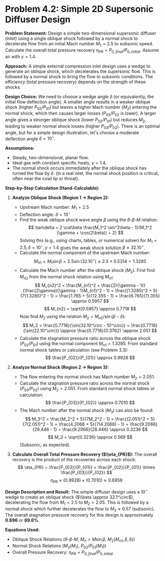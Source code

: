 # Problem 4.2: Simple 2D Supersonic Diffuser Design

**Problem Statement:**
Design a simple two-dimensional supersonic diffuser (inlet) using a single oblique shock followed by a normal shock to decelerate flow from an initial Mach number $M_1=2.5$ to subsonic speed. Calculate the overall total pressure recovery $\eta_{PR} = P_{0, final}/P_{0, initial}$. Assume air with $\gamma = 1.4$.

**Approach:**
A simple external compression inlet design uses a wedge to generate an oblique shock, which decelerates the supersonic flow. This is followed by a normal shock to bring the flow to subsonic conditions. The efficiency (total pressure recovery) depends on the strength of these shocks.

**Design Choice:**
We need to choose a wedge angle $\delta$ (or equivalently, the initial flow deflection angle). A smaller angle results in a weaker oblique shock (higher $P_{02}/P_{01}$) but leaves a higher Mach number ($M_2$) entering the normal shock, which then causes larger losses ($P_{03}/P_{02}$ is lower). A larger angle gives a stronger oblique shock (lower $P_{02}/P_{01}$) but reduces $M_2$, leading to weaker normal shock losses (higher $P_{03}/P_{02}$). There is an optimal angle, but for a simple design illustration, let's choose a moderate deflection angle $\delta = 10^\circ$.

**Assumptions:**
*   Steady, two-dimensional, planar flow.
*   Ideal gas with constant specific heats, $\gamma = 1.4$.
*   The normal shock occurs immediately after the oblique shock has turned the flow by $\delta$. (In a real inlet, the normal shock position is critical, often near the cowl lip or throat).

**Step-by-Step Calculation (Hand-Calculable):**

1.  **Analyze Oblique Shock (Region 1 $\to$ Region 2):**
    *   Upstream Mach number: $M_1 = 2.5$
    *   Deflection angle: $\delta = 10^\circ$
    *   Find the weak oblique shock wave angle $\beta$ using the $\theta$-$\beta$-$M$ relation:
        $$ \tan\delta = 2 \cot\beta \frac{M_1^2 \sin^2\beta - 1}{M_1^2 (\gamma + \cos(2\beta)) + 2} $$ 
        Solving this (e.g., using charts, tables, or numerical solver) for $M_1=2.5, \delta=10^\circ, \gamma=1.4$ gives the weak shock solution $\beta \approx 32.10^\circ$.
    *   Calculate the normal component of the upstream Mach number:
        $$ M_{n1} = M_1 \sin\beta = 2.5 \sin(32.10^\circ) \approx 2.5 \times 0.5314 = 1.3285 $$ 
    *   Calculate the Mach number after the oblique shock ($M_2$). First find $M_{n2}$ from the normal shock relation using $M_{n1}$:
        $$ M_{n2}^2 = \frac{M_{n1}^2 + \frac{2}{\gamma - 1}}{\frac{2\gamma}{\gamma - 1}M_{n1}^2 - 1} = \frac{(1.3285)^2 + 5}{7(1.3285)^2 - 1} = \frac{1.765 + 5}{12.355 - 1} = \frac{6.765}{11.355} \approx 0.5957 $$ 
        $$ M_{n2} = \sqrt{0.5957} \approx 0.7718 $$ 
        Now find $M_2$ using the relation $M_2 = M_{n2} / \sin(\beta - \delta)$:
        $$ M_2 = \frac{0.7718}{\sin(32.10^\circ - 10^\circ)} = \frac{0.7718}{\sin(22.10^\circ)} \approx \frac{0.7718}{0.3762} \approx 2.051 $$ 
    *   Calculate the stagnation pressure ratio across the oblique shock ($P_{02}/P_{01}$) using the normal component $M_{n1}=1.3285$. From standard normal shock tables or calculation (see Problem 3.3):
        $$ \frac{P_{02}}{P_{01}} \approx 0.9928 $$ 

2.  **Analyze Normal Shock (Region 2 $\to$ Region 3):**
    *   The flow entering the normal shock has Mach number $M_2 = 2.051$.
    *   Calculate the stagnation pressure ratio across the normal shock ($P_{03}/P_{02}$) using $M_2=2.051$. From standard normal shock tables or calculation:
        $$ \frac{P_{03}}{P_{02}} \approx 0.7010 $$ 
    *   The Mach number after the normal shock ($M_3$) can also be found:
        $$ M_3^2 = \frac{M_2^2 + 5}{7M_2^2 - 1} = \frac{(2.051)^2 + 5}{7(2.051)^2 - 1} = \frac{4.2066 + 5}{7(4.2066) - 1} = \frac{9.2066}{29.446 - 1} = \frac{9.2066}{28.446} \approx 0.3236 $$ 
        $$ M_3 = \sqrt{0.3236} \approx 0.569 $$ (Subsonic, as expected).

3.  **Calculate Overall Total Pressure Recovery ($\\eta_{PR}$):**
    The overall recovery is the product of the recoveries across each shock:
    $$ \eta_{PR} = \frac{P_{03}}{P_{01}} = \frac{P_{02}}{P_{01}} \times \frac{P_{03}}{P_{02}} $$ 
    $$ \eta_{PR} \approx (0.9928) \times (0.7010) \approx 0.6959 $$ 

**Design Description and Result:**
The simple diffuser design uses a $10^\circ$ wedge to create an oblique shock ($\\beta \approx 32.1^\circ$), decelerating the flow from $M_1=2.5$ to $M_2=2.05$. This is followed by a normal shock which further decelerates the flow to $M_3 \approx 0.57$ (subsonic). The overall stagnation pressure recovery for this design is approximately $\mathbf{0.696}$ or **69.6%**.

**Equations Used:**
*   Oblique Shock Relations ($\theta$-$\beta$-$M$, $M_n = M \sin\beta$, $M_2(M_{n1}, \beta, \delta)$)
*   Normal Shock Relations ($M_2(M_1)$, $P_{02}/P_{01}(M_1)$)
*   Overall Pressure Recovery: $\eta_{PR} = P_{0, final}/P_{0, initial}$
